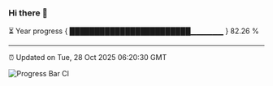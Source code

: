 ### Hi there 👋

⏳ Year progress { ████████████████████████▁▁▁▁▁▁ } 82.26 %

---

⏰ Updated on Tue, 28 Oct 2025 06:20:30 GMT

![Progress Bar CI](https://github.com/code-lakshay/GitHub-Actions-Demo/workflows/Progress%20Bar%20CI/badge.svg)
